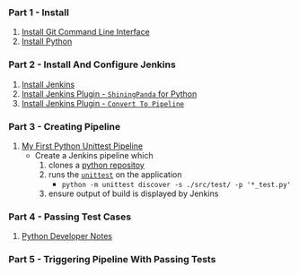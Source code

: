 ### Part 1 - Install
1. [Install Git Command Line Interface](https://curriculeon.github.io/Curriculeon/lectures/version-control-systems/git/installation/content.html)
2. [Install Python](https://curriculeon.github.io/Curriculeon/lectures/python/installation/content.html)

### Part 2 - Install And Configure Jenkins

1. [Install Jenkins](https://curriculeon.github.io/Curriculeon/lectures/ci-cd/jenkins/installation/content.html)
6. [Install Jenkins Plugin - `ShiningPanda` for Python](https://curriculeon.github.io/Curriculeon/lectures/ci-cd/jenkins/install-plugin-shiningpanda/content.html)
4. [Install Jenkins Plugin - `Convert To Pipeline`](https://curriculeon.github.io/Curriculeon/lectures/ci-cd/jenkins/install-plugin-convert-to-pipeline/content.html)

### Part 3 - Creating Pipeline
1. [My First Python Unittest Pipeline](https://curriculeon.github.io/Curriculeon/lectures/ci-cd/jenkins/my-first-python-pipeline/content.html)
	* Create a Jenkins pipeline which
		1. clones a [python repositoy](https://github.com/curriculeon/jenkins.python.unittest_python-fundamentals)
		2. runs the [`unittest`](https://docs.python.org/3/library/unittest.html) on the application
			* `python -m unittest discover -s ./src/test/ -p '*_test.py'`
		3. ensure output of build is displayed by Jenkins


### Part 4 - Passing Test Cases
1. [Python Developer Notes](./README-pythondev.md)


### Part 5 - Triggering Pipeline With Passing Tests


    
